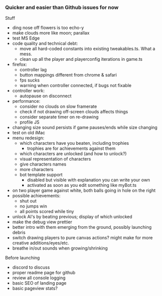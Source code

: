 ### Quicker and easier than Github issues for now

Stuff

- ding nose off flowers is too echo-y
- make clouds more like moon; parallax
- test MS Edge
- code quality and technical debt:
  - move all hard-coded constants into existing tweakables.ts. What a mess.
  - clean up all the player and playerconfig iterations in game.ts
- firefox:
  - controller lag
  - button mappings different from chrome & safari
  - fps sucks
  - warning when controller connected, if bugs not fixable
- controller work:
  - autopause on disconnect
- performance:
  - consider no clouds on slow framerate
  - check if not drawing off-screen clouds affects things
  - consider separate timer on re-drawing
  - profile JS
- changing size sound persists if game pauses/ends while size changing
- test on old iMac
- menu redesign:
  - which characters have you beaten, including trophies
    - trophies are for achievements against them
  - which characters are unlocked (and how to unlock?)
  - visual representation of characters
  - give characters names
  - more characters
  - bot template support
    - disabled but visible with explanation you can write your own
    - activated as soon as you edit something like myBot.ts
- on two player game against white, both balls going in hole on the right
- possible achievements:
  - shut out
  - no jumps win
  - all points scored while tiny
- unlock AI's by beating previous; display of which unlocked
- make the debug view prettier
- better intro with them emerging from the ground, possibly launching debris
- switch drawing players to pure canvas actions? might make for more creative additions/eyes/etc.
- breathe in/out sounds when growing/shrinking

Before launching

- discord to discuss
- proper readme page for github
- review all console logging
- basic SEO of landing page
- basic pageview stats?
